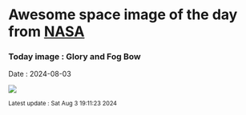 
# Awesome space image of the day from [NASA](https://api.nasa.gov/)

### Today image : Glory and Fog Bow
Date : 2024-08-03

![](https://apod.nasa.gov/apod/image/2408/GloryFog_label.png)

<small>Latest update : Sat Aug  3 19:11:23 2024</small>
        